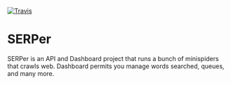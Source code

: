 [![Travis](https://img.shields.io/travis/vinyguedess/serper.svg)]()

# SERPer

SERPer is an API and Dashboard project that runs a bunch of minispiders that crawls web.
Dashboard permits you manage words searched, queues, and many more.
